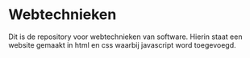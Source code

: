 # Webtechnieken

Dit is de repository voor webtechnieken van software.
Hierin staat een website gemaakt in html en css waarbij javascript word toegevoegd.
